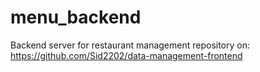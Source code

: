 # menu_backend

Backend server for restaurant management repository on: https://github.com/Sid2202/data-management-frontend
